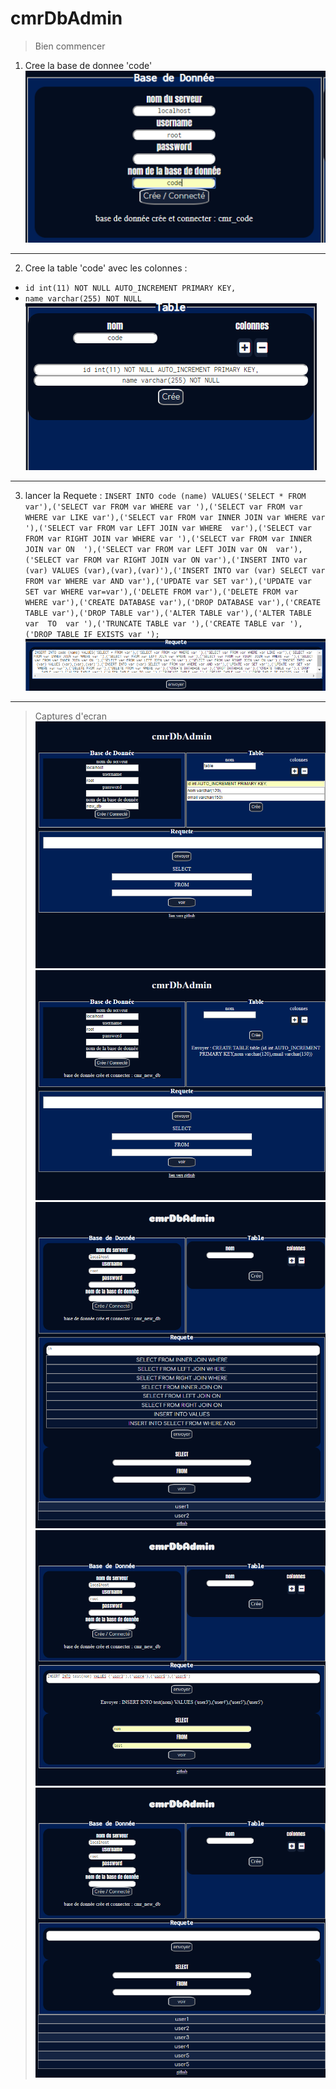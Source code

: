 # cmrDbAdmin
> Bien commencer


1. Cree la base de donnee 'code'
![image6](/img/6.PNG "image6") 
***
2. Cree la table 'code' avec les colonnes :
  * `id int(11) NOT NULL AUTO_INCREMENT PRIMARY KEY,`
  * `name varchar(255) NOT NULL` 
![image7](/img/7.PNG "image7") 
***
3. lancer la Requete : 
`INSERT INTO code (name) VALUES('SELECT * FROM var'),('SELECT var FROM var WHERE var '),('SELECT var FROM var WHERE var LIKE var'),('SELECT var FROM var INNER JOIN var WHERE var '),('SELECT var FROM var LEFT JOIN var WHERE  var'),('SELECT var FROM var RIGHT JOIN var WHERE var '),('SELECT var FROM var INNER JOIN var ON  '),('SELECT var FROM var LEFT JOIN var ON  var'),('SELECT var FROM var RIGHT JOIN var ON var'),('INSERT INTO var (var) VALUES (var),(var),(var)'),('INSERT INTO var (var) SELECT var FROM var WHERE var AND var'),('UPDATE var SET var'),('UPDATE var SET var WHERE var=var'),('DELETE FROM var'),('DELETE FROM var  WHERE var'),('CREATE DATABASE var'),('DROP DATABASE var'),('CREATE TABLE var'),('DROP TABLE var'),('ALTER TABLE var'),('ALTER TABLE  var  TO  var '),('TRUNCATE TABLE var '),('CREATE TABLE var '),('DROP TABLE IF EXISTS var ');`
![image8](/img/8.PNG "image8") 
***
> Captures d'ecran
![image1](/img/1.png "image1") 
![image2](/img/2.png "image2") 
![image3](/img/3.png "image3") 
![image4](/img/4.png "image4")
![image5](/img/5.png "image5")







